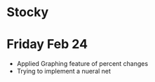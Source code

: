 # Stocky

# Friday Feb 24
- Applied Graphing feature of percent changes
- Trying to implement a nueral net 
